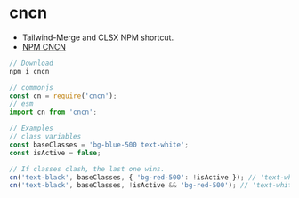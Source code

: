 # cncn

- Tailwind-Merge and CLSX NPM shortcut.
- [NPM CNCN](https://www.npmjs.com/package/cncn)

```js
// Download
npm i cncn

// commonjs
const cn = require('cncn');
// esm
import cn from 'cncn';

// Examples
// class variables
const baseClasses = 'bg-blue-500 text-white';
const isActive = false;

// If classes clash, the last one wins.
cn('text-black', baseClasses, { 'bg-red-500': !isActive }); // 'text-white bg-red-500'
cn('text-black', baseClasses, !isActive && 'bg-red-500'); // 'text-white bg-red-500'
```
